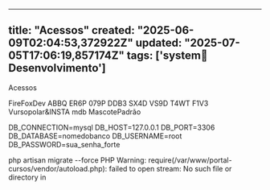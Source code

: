 
--- 
title: "Acessos"
created: "2025-06-09T02:04:53,372922Z"
updated: "2025-07-05T17:06:19,857174Z"
tags: ['system:notebook:Desenvolvimento']
--- 

Acessos

FireFoxDev
ABBQ ER6P 079P DDB3 SX4D VS9D T4WT F1V3
Vursopolar&INSTA
mdb MascotePadrão

DB_CONNECTION=mysql
DB_HOST=127.0.0.1
DB_PORT=3306
DB_DATABASE=nomedobanco
DB_USERNAME=root
DB_PASSWORD=sua_senha_forte

php artisan migrate --force
PHP Warning:  require(/var/www/portal-cursos/vendor/autoload.php): failed to open stream: No such file or directory in 